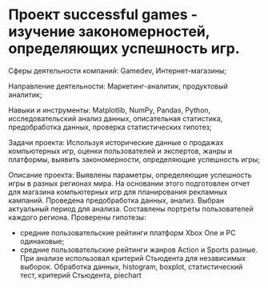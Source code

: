 # Проект successful games - изучение закономерностей, определяющих успешность игр.

Сферы деятельности компаний: Gamedev, Интернет-магазины;

Направление деятельности: Маркетинг-аналитик, продуктовый аналитик;

Навыки и инструменты: Matplotlib, NumPy, Pandas, Python, исследовательский анализ данных, описательная статистика, предобработка данных, проверка статистических гипотез;

Задачи проекта: Используя исторические данные о продажах компьютерных игр, оценки пользователей и экспертов, жанры и платформы, выявить закономерности, определяющие успешность игры;

Описание проекта: Выявлены параметры, определяющие успешность игры в разных регионах мира. На основании этого подготовлен отчет для магазина компьютерных игр для планирования 
рекламных кампаний. Проведена предобработка данных, анализ. Выбран актуальный период для анализа. Составлены портреты пользователей каждого региона. Проверены гипотезы:
- средние пользовательские рейтинги платформ Xbox One и PC одинаковые;
- средние пользовательские рейтинги жанров Action и Sports разные.
При анализе использовал критерий Стьюдента для независимых выборок.
Обработка данных, histogram, boxplot, статистический тест, критерий Стьюдента, piechart
